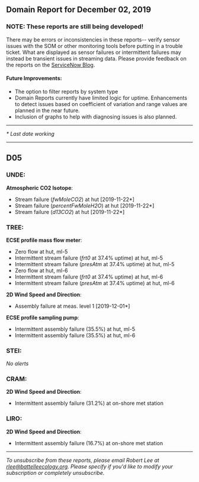 ## Domain Report for December 02, 2019


### NOTE: These reports are still being developed!
There may be errors or inconsistencies in these reports-- verify sensor issues with the SOM or other monitoring tools before putting in a trouble ticket. What are displayed as sensor failures or intermittent failures may instead be transient issues in streaming data.
Please provide feedback on the reports on the [ServiceNow Blog](https://neon.service-now.com/community?id=community_blog&sys_id=9b4fbe8adbed734017ecf9041d9619be).

#### Future Improvements: 
 - The option to filter reports by system type 
 - Domain Reports currently have limited logic for uptime. Enhancements to detect issues based on coefficient of variation and range values are planned in the near future.
 - Inclusion of graphs to help with diagnosing issues is also planned.

***

_* Last date working_

***
## D05

### UNDE:

**Atmospheric CO2 Isotope**:
 - Stream failure (_fwMoleCO2_) at hut [2019-11-22*]
 - Stream failure (_percentFwMoleH2O_) at hut [2019-11-22*]
 - Stream failure (_d13CO2_) at hut [2019-11-22*]

### TREE:

**ECSE profile mass flow meter**:
 - Zero flow at hut, ml-5
 - Intermittent stream failure (_frt0_ at 37.4% uptime) at hut, ml-5
 - Intermittent stream failure (_presAtm_ at 37.4% uptime) at hut, ml-5
 - Zero flow at hut, ml-6
 - Intermittent stream failure (_frt0_ at 37.4% uptime) at hut, ml-6
 - Intermittent stream failure (_presAtm_ at 37.4% uptime) at hut, ml-6

**2D Wind Speed and Direction**:
 - Assembly failure at meas. level 1 [2019-12-01*]

**ECSE profile sampling pump**:
 - Intermittent assembly failure (35.5%) at hut, ml-5
 - Intermittent assembly failure (35.5%) at hut, ml-6

### STEI:

_No alerts_

### CRAM:

**2D Wind Speed and Direction**:
 - Intermittent assembly failure (31.2%) at on-shore met station

### LIRO:

**2D Wind Speed and Direction**:
 - Intermittent assembly failure (16.7%) at on-shore met station

***

_To unsubscribe from these reports, please email Robert Lee at rlee@battelleecology.org. Please specify if you'd like to modify your subscription or completely unsubscribe._
